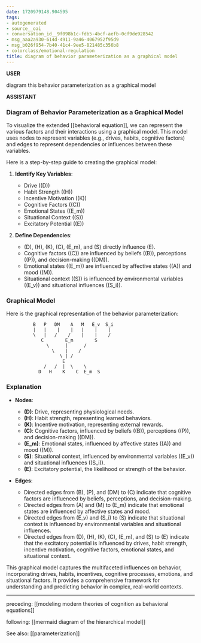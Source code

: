 ```yaml
---
date: 1720979148.904595
tags:
- autogenerated
- source__oai
- conversation_id__9f098b1c-fdb5-4bcf-aefb-0cf9de928542
- msg_aaa2a930-614d-4911-9a46-4067952f95d9
- msg_b026f954-7b40-41c4-9ee5-821485c356b8
- colorclass/emotional-regulation
title: diagram of behavior parameterization as a graphical model
---
```


**USER**

diagram this behavior parameterization as a graphical model


**ASSISTANT**

### Diagram of Behavior Parameterization as a Graphical Model

To visualize the extended [[behavioral equation]], we can represent the various factors and their interactions using a graphical model. This model uses nodes to represent variables (e.g., drives, habits, cognitive factors) and edges to represent dependencies or influences between these variables.

Here is a step-by-step guide to creating the graphical model:

1. **Identify Key Variables**:
    - Drive (\(D\))
    - Habit Strength (\(H\))
    - Incentive Motivation (\(K\))
    - Cognitive Factors (\(C\))
    - Emotional States (\(E_m\))
    - Situational Context (\(S\))
    - Excitatory Potential (\(E\))

2. **Define Dependencies**:
    - \(D\), \(H\), \(K\), \(C\), \(E_m\), and \(S\) directly influence \(E\).
    - Cognitive factors (\(C\)) are influenced by beliefs (\(B\)), perceptions (\(P\)), and decision-making (\(DM\)).
    - Emotional states (\(E_m\)) are influenced by affective states (\(A\)) and mood (\(M\)).
    - Situational context (\(S\)) is influenced by environmental variables (\(E_v\)) and situational influences (\(S_i\)).

### Graphical Model

Here is the graphical representation of the behavior parameterization:

```
          B   P   DM    A   M   E_v  S_i
          |   |    |    |   |    |    |
          \   |   /    /    |    |    /
             C        E_m        S
               \      |      /
                 \    |    /
                    \ | /
                     E
              /   /  |  \    \
            D   H    K    C  E_m  S
```

### Explanation

- **Nodes**:
  - **\(D\)**: Drive, representing physiological needs.
  - **\(H\)**: Habit strength, representing learned behaviors.
  - **\(K\)**: Incentive motivation, representing external rewards.
  - **\(C\)**: Cognitive factors, influenced by beliefs (\(B\)), perceptions (\(P\)), and decision-making (\(DM\)).
  - **\(E_m\)**: Emotional states, influenced by affective states (\(A\)) and mood (\(M\)).
  - **\(S\)**: Situational context, influenced by environmental variables (\(E_v\)) and situational influences (\(S_i\)).
  - **\(E\)**: Excitatory potential, the likelihood or strength of the behavior.

- **Edges**:
  - Directed edges from \(B\), \(P\), and \(DM\) to \(C\) indicate that cognitive factors are influenced by beliefs, perceptions, and decision-making.
  - Directed edges from \(A\) and \(M\) to \(E_m\) indicate that emotional states are influenced by affective states and mood.
  - Directed edges from \(E_v\) and \(S_i\) to \(S\) indicate that situational context is influenced by environmental variables and situational influences.
  - Directed edges from \(D\), \(H\), \(K\), \(C\), \(E_m\), and \(S\) to \(E\) indicate that the excitatory potential is influenced by drives, habit strength, incentive motivation, cognitive factors, emotional states, and situational context.

This graphical model captures the multifaceted influences on behavior, incorporating drives, habits, incentives, cognitive processes, emotions, and situational factors. It provides a comprehensive framework for understanding and predicting behavior in complex, real-world contexts.


---

preceding: [[modeling modern theories of cognition as behavioral equations]]  


following: [[mermaid diagram of the hierarchical model]]

See also: [[parameterization]]